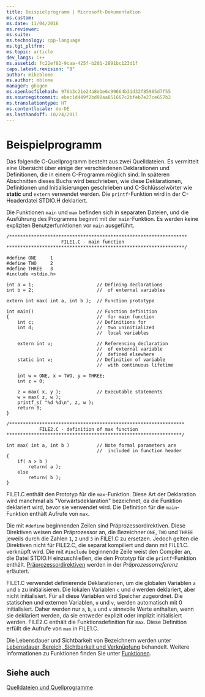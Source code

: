 ```yaml
---
title: Beispielprogramm | Microsoft-Dokumentation
ms.custom: 
ms.date: 11/04/2016
ms.reviewer: 
ms.suite: 
ms.technology: cpp-language
ms.tgt_pltfrm: 
ms.topic: article
dev_langs: C++
ms.assetid: fc22ef82-9caa-425f-b201-2891bc123d1f
caps.latest.revision: "8"
author: mikeblome
ms.author: mblome
manager: ghogen
ms.openlocfilehash: 976b3c21e24a8e1e6c99664b31d32f85985d7f55
ms.sourcegitcommit: ebec1d449f2bd98aa851667c2bfeb7e27ce657b2
ms.translationtype: HT
ms.contentlocale: de-DE
ms.lasthandoff: 10/24/2017
---
```

# <a name="example-program"></a>Beispielprogramm
Das folgende C-Quellprogramm besteht aus zwei Quelldateien. Es vermittelt eine Übersicht über einige der verschiedenen Deklarationen und Definitionen, die in einem C-Programm möglich sind. In späteren Abschnitten dieses Buchs wird beschrieben, wie diese Deklarationen, Definitionen und Initialisierungen geschrieben und C-Schlüsselwörter wie **static** und `extern` verwendet werden. Die `printf`-Funktion wird in der C-Headerdatei STDIO.H deklariert.  
  
 Die Funktionen `main` und `max` befinden sich in separaten Dateien, und die Ausführung des Programms beginnt mit der `main`-Funktion. Es werden keine expliziten Benutzerfunktionen vor `main` ausgeführt.  
  
```  
/*****************************************************************  
                    FILE1.C - main function  
*****************************************************************/  
  
#define ONE     1  
#define TWO     2  
#define THREE   3  
#include <stdio.h>  
  
int a = 1;                       // Defining declarations      
int b = 2;                       //  of external variables      
  
extern int max( int a, int b );  // Function prototype          
  
int main()                       // Function definition         
{                                //  for main function          
    int c;                       // Definitions for      
    int d;                       //  two uninitialized  
                                 //  local variables  
  
    extern int u;                // Referencing declaration     
                                 //  of external variable       
                                 //  defined elsewhere          
    static int v;                // Definition of variable      
                                 //  with continuous lifetime   
  
    int w = ONE, x = TWO, y = THREE;  
    int z = 0;  
  
    z = max( x, y );             // Executable statements      
    w = max( z, w );  
    printf_s( "%d %d\n", z, w );  
    return 0;  
}  
  
/****************************************************************  
            FILE2.C - definition of max function  
****************************************************************/  
  
int max( int a, int b )          // Note formal parameters are     
                                 //  included in function header   
{  
    if( a > b )  
        return( a );  
    else  
        return( b );  
}  
```  
  
 FILE1.C enthält den Prototyp für die `max`-Funktion. Diese Art der Deklaration wird manchmal als "Vorwärtsdeklaration" bezeichnet, da die Funktion deklariert wird, bevor sie verwendet wird. Die Definition für die `main`-Funktion enthält Aufrufe von `max`.  
  
 Die mit `#define` beginnenden Zeilen sind Präprozessordirektiven. Diese Direktiven weisen den Präprozessor an, die Bezeichner `ONE`, `TWO` und `THREE` jeweils durch die Zahlen `1`, `2` und `3` in FILE1.C zu ersetzen. Jedoch gelten die Direktiven nicht für FILE2.C, die separat kompiliert und dann mit FILE1.C. verknüpft wird. Die mit `#include` beginnende Zeile weist den Compiler an, die Datei STDIO.H einzuschließen, die den Prototyp für die `printf`-Funktion enthält. [Präprozessordirektiven](../preprocessor/preprocessor-directives.md) werden in der *Präprozessorreferenz* erläutert.  
  
 FILE1.C verwendet definierende Deklarationen, um die globalen Variablen `a` und `b` zu initialisieren. Die lokalen Variablen `c` und `d` werden deklariert, aber nicht initialisiert. Für all diese Variablen wird Speicher zugeordnet. Die statischen und externen Variablen, `u` und `v`, werden automatisch mit 0 initialisiert. Daher werden nur `a`, `b`, `u` und `v` sinnvolle Werte enthalten, wenn sie deklariert werden, da sie entweder explizit oder implizit initialisiert werden. FILE2.C enthält die Funktionsdefinition für `max`. Diese Definition erfüllt die Aufrufe von `max` in FILE1.C.  
  
 Die Lebensdauer und Sichtbarkeit von Bezeichnern werden unter [Lebensdauer, Bereich, Sichtbarkeit und Verknüpfung](../c-language/lifetime-scope-visibility-and-linkage.md) behandelt. Weitere Informationen zu Funktionen finden Sie unter [Funktionen](../c-language/functions-c.md).  
  
## <a name="see-also"></a>Siehe auch  
 [Quelldateien und Quellprogramme](../c-language/source-files-and-source-programs.md)